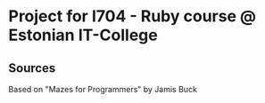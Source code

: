 # Project for I704 - Ruby course @ Estonian IT-College 

## Sources
Based on "Mazes for Programmers" by Jamis Buck
